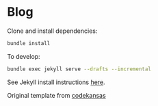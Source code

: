 # Blog

Clone and install dependencies:

```bash
bundle install
```

To develop:

```bash
bundle exec jekyll serve --drafts --incremental
```

See Jekyll install instructions [here](https://jekyllrb.com/docs/installation/).

Original template from [codekansas](https://github.com/codekansas)